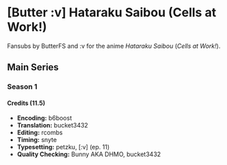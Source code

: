 # \[Butter :v] Hataraku Saibou (Cells at Work!)

Fansubs by ButterFS and :v for the anime _Hataraku Saibou_ (_Cells at Work!_).

## Main Series

### Season 1

#### Credits (11.5)

* **Encoding:** b6boost
* **Translation:** bucket3432
* **Editing:** rcombs
* **Timing:** snyte
* **Typesetting:** petzku, \[:v] (ep. 11)
* **Quality Checking:** Bunny AKA DHMO, bucket3432
